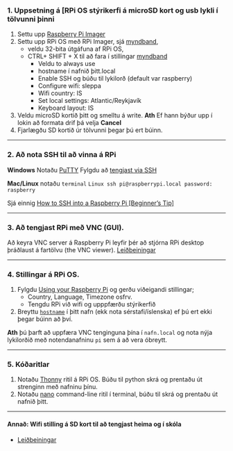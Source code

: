 
### 1. Uppsetning á [RPi OS stýrikerfi  á microSD kort og usb lykli í tölvunni þinni 
   1. Settu upp [Raspberry Pi Imager](https://www.raspberrypi.com/software/)
   1. Settu upp RPi OS með RPi Imager, sjá [myndband](https://www.youtube.com/watch?v=ntaXWS8Lk34), 
       - veldu 32-bita útgáfuna af RPi OS, 
       - CTRL+ SHIFT + X  til að fara í stillingar  [myndband](https://www.youtube.com/watch?v=s93ss44C_yM)
          - Veldu to always use
          - hostname í nafnið þitt.local 
          - Enable SSH og búðu til lykilorð (default var raspberry) 
          - Configure wifi: sleppa 
          - Wifi country: IS
          - Set local settings: Atlantic/Reykjavík
          - Keyboard layout: IS
   1. Veldu microSD kortið þitt og smelltu á write. **Ath** Ef hann býður upp í lokin að formata drif þá velja **Cancel**
   2. Fjarlægðu SD kortið úr tölvunni þegar þú ert búinn.

---

### 2. Að nota SSH til að vinna á RPi
**Windows** Notaðu [PuTTY](https://www.putty.org/) 
Fylgdu að [tengjast via SSH](https://www.tomshardware.com/reviews/raspberry-pi-headless-setup-how-to,6028.html#connecting-via-ssh) 

**Mac/Linux**  notaðu `terminal` 
        ```Linux
           ssh pi@raspberrypi.local
           password: raspberry
        ```  

Sjá einnig [How to SSH into a Raspberry Pi [Beginner’s Tip]](https://itsfoss.com/ssh-into-raspberry/)

<!-- 1. Notaðu [Linux skipanir](https://www.raspberrypi.com/documentation/computers/using_linux.html) til að skoða þig um til gamans. -->

---

### 3. Að tengjast RPi með VNC (GUI). 
Að keyra VNC server á Raspberry Pi leyfir þér að stjórna RPi desktop þráðlaust á fartölvu (the VNC viewer). [Leiðbeiningar](https://www.tomshardware.com/reviews/raspberry-pi-headless-setup-how-to,6028.html#enabling-and-connecting-over-vnc)

---

### 4. Stillingar á RPi OS. 
   1. Fylgdu [Using your Raspberry Pi](https://projects.raspberrypi.org/en/projects/raspberry-pi-using/0) og gerðu viðeigandi stillingar; 
      - Country, Language, Timezone osfrv.
      - Tengdu RPi við wifi og upppfærðu stýrikerfið 
   1. Breyttu [`hostname`](https://www.tomshardware.com/how-to/raspberry-pi-change-hostname) í þitt nafn (ekk nota sérstafi/íslenska) ef þú ert ekki þegar búinn að því.

**Ath** þú þarft að uppfæra VNC tenginguna þína í `nafn.local` og nota nýja lykilorðið með notendanafninu `pi` sem á að vera óbreytt.

---

### 5. Kóðaritlar 
   1. Notaðu [Thonny](https://thonny.org/) ritil á RPi OS. Búðu til python skrá og prentaðu út strenginn með nafninu þínu. 
   1. Notaðu [nano](https://www.nano-editor.org/) command-line ritil í terminal, búðu til skrá og prentaðu út nafnið þitt. 
   <!-- hjálp: https://cuny.manifoldapp.org/read/how-to-code-in-python-3/section/007210fd-623d-4dfe-8fcd-c87ef8a75405 --> 

---

#### Annað: Wifi stilling á SD kort til að tengjast heima og í skóla
- [Leiðbeiningar](https://github.com/VESM3/V21/blob/master/wifi.md)
